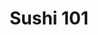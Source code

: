 ---
layout: place
title: "Sushi 101"
permalink: /arizona/tempe/sushi-101.html
stateAbbr: AZ
stateName: Arizona
cityName: Tempe
place_id: ChIJATplIecIK4cR5UuBpX7I8L4
photos:
  - name: >-
      places/ChIJATplIecIK4cR5UuBpX7I8L4/photos/AeeoHcL6f7KU4dmJ7f3k4FONfsjQlKrD9h2kNQ21p999L-9byUwEMS8tpwWdaWlo3dkwW8nFOCk5BDwjTOplFyVXdux4c934pe-CIfmzJfvluKHzQFC2e6-Qc2L_ViA2VZUm8AH4EskCGeWZn6alDdYHyuh2VdFPXlgwZjXdbLO0R-YXeM406m4yDsQAmcTCM4qWTBbgWby5LXH0YJb710ETWl2GE4nBpETJpRPXhtYhiRKowMRgSsVk7Fw7xD-dIj_5mob2HXEe0jY6kzG0k1VmDvP5mrNz0DpqO592f-cSmZRoOUnz86k3UkmAE3kRzNvCk0yJ8XkStagBbN0L4xKP20Y-5x63qG8qmS4JP55O4gkF5PXTwxcJ2wRSLgeLAZm8RxjeFtTvUvDjgwk5dR3Wfh7BcbOUd7Eve8RKcnjf81fBAg
    widthPx: 4800
    heightPx: 3600
    authorAttributions:
      - displayName: Dhanraj Bhosale
        uri: https://maps.google.com/maps/contrib/115340777727060847112
        photoUri: >-
          https://lh3.googleusercontent.com/a-/ALV-UjWQuuEIvAqcRpG_w2VYXNMLuh3_nSXBIfa7kdlei7Ch8nv3XrVf=s100-p-k-no-mo
    flagContentUri: >-
      https://www.google.com/local/imagery/report/?cb_client=maps_api_places.places_api&image_key=!1e10!2sCIHM0ogKEICAgICd85P7MA&hl=en-US
    googleMapsUri: >-
      https://www.google.com/maps/place//data=!3m4!1e2!3m2!1sCIHM0ogKEICAgICd85P7MA!2e10!4m2!3m1!1s0x872b08e721653a01:0xbef0c87ea5814be5
  - name: >-
      places/ChIJATplIecIK4cR5UuBpX7I8L4/photos/AeeoHcJzePIug7xHUoy1M9zeiU8o-6zHdMXc_oi1L6oVaMlQfTBaDR30L9QnizLZeqR4TqAIwijRDeLCCAeGDjJ4R-ll08h7GCafSR4R1LW-CMLyj4wcXpgProrgizBOb0V78I3MTOwriQ_-HxV10R-DIWvd2ereiMsE8EW0L34bb0UMaGsXBTMgST3bRtAT3zzL1RHydeI8O9SxQ-TygE_fCbeo-oDQy6XkgdFHpfaHFYx8PkDRQAvoqtQh-KPSi8zyL5Q5yV9opjhe6hC2Bf4gWHksfLVZ45t_jDa7UKZhCgouuA
    widthPx: 3024
    heightPx: 3025
    authorAttributions:
      - displayName: Sushi 101
        uri: https://maps.google.com/maps/contrib/112756244581282341257
        photoUri: >-
          https://lh3.googleusercontent.com/a-/ALV-UjVMRVtAITLlP0lI4vPHTafuq_Y9FZ81reo3wiOF6AfbBptODGah=s100-p-k-no-mo
    flagContentUri: >-
      https://www.google.com/local/imagery/report/?cb_client=maps_api_places.places_api&image_key=!1e10!2sAF1QipOVcx5djJflbIrV_olUtWgjSBWSr7BYDTMVHdBa&hl=en-US
    googleMapsUri: >-
      https://www.google.com/maps/place//data=!3m4!1e2!3m2!1sAF1QipOVcx5djJflbIrV_olUtWgjSBWSr7BYDTMVHdBa!2e10!4m2!3m1!1s0x872b08e721653a01:0xbef0c87ea5814be5
  - name: >-
      places/ChIJATplIecIK4cR5UuBpX7I8L4/photos/AeeoHcLsGm5LV_YZSTq9mSkQ1-Rhu0YM3-ZcSpswyc-KNUK4V1hXtzp3VZJCs28yVhW75zSmw85D0LPR7mhSih5lb4GED-ienrRb7IHyxeJ4VN_7qs5awhbvYHzT7v7fkELK3MEIWsgxekc5anBTDw7cUSp3YUrsvBR53-r7MCI6MWs7ZHbJokviTaw6qOacyL9BOraWYYrBVrkxC7MiWWIjBMY_UT5XlXc1X444UE8QLUS-elCk1MaDZHYncijD8Km4GQS2pNBcN5xsL7ZahJyV7PfbpOxLD5OI3LNhGWCv6sk4tow_yaIOnbHT5FYRYE3jhaJeW3zBEkZIj0JJ5xqq1vwCGhsxvS80qmkhepVSVHelwiU9X_ctoXpfZc_NJwu7GazeziVM17E9tL7ebb6CIg1OpEoLU5K-YY2NG_ILvJ2HinA
    widthPx: 3000
    heightPx: 4000
    authorAttributions:
      - displayName: sarah abdelrasul
        uri: https://maps.google.com/maps/contrib/107669087775991230458
        photoUri: >-
          https://lh3.googleusercontent.com/a-/ALV-UjVNYk4d4DBfk648L8OJ4iLOQW1UY4bB7a_ACsjS5tH2InyYe5mp=s100-p-k-no-mo
    flagContentUri: >-
      https://www.google.com/local/imagery/report/?cb_client=maps_api_places.places_api&image_key=!1e10!2sCIHM0ogKEICAgICX2POrygE&hl=en-US
    googleMapsUri: >-
      https://www.google.com/maps/place//data=!3m4!1e2!3m2!1sCIHM0ogKEICAgICX2POrygE!2e10!4m2!3m1!1s0x872b08e721653a01:0xbef0c87ea5814be5
  - name: >-
      places/ChIJATplIecIK4cR5UuBpX7I8L4/photos/AeeoHcIMLRAnBEt6rjndg2mFuMFwHIC0MuLNz-dW-WP7EJt4CFjadDrkj-HCMEkAju73TEMiNYbccepQPkfgFoU9FFG2dnh_-ElwMJHFbAj0SHvRwq6CKwsPCvXB5H8HFeFFBLUe5EZJvorxUz1lK4wkJNsSlUndGhsp2suKOmeRkYGBvw64UFgvndRzUPbKLa5VWnfpKep_e7-L_a4yNunJVask53Mp7tKVbTilC-rU-AaXuceBf60xNxA1-liO0kcKtwwWC3-BIc0Y_2t9z319US7sWvU00F7aIWUqzC7JRtCfGkx6usWDh9yFvySTKWdOFq4thwM6a0SBn6-Xyl30RuL1zFVJJV8Tz9_HZdhf2hFb8dd9Zb9YKcezIp-2KVZSB9HzOFFEeu3r7f7ctfW_Bv0SwH63WlScx_QMK7LEQ9bnyuU
    widthPx: 1290
    heightPx: 2294
    authorAttributions:
      - displayName: Ekim
        uri: https://maps.google.com/maps/contrib/114748481973289309398
        photoUri: >-
          https://lh3.googleusercontent.com/a/ACg8ocJaj0gU7SIloOA-571c8T7__qIFXB2Kp-vsI1j7OGomNestBQ=s100-p-k-no-mo
    flagContentUri: >-
      https://www.google.com/local/imagery/report/?cb_client=maps_api_places.places_api&image_key=!1e10!2sCIHM0ogKEICAgID_xvyv_wE&hl=en-US
    googleMapsUri: >-
      https://www.google.com/maps/place//data=!3m4!1e2!3m2!1sCIHM0ogKEICAgID_xvyv_wE!2e10!4m2!3m1!1s0x872b08e721653a01:0xbef0c87ea5814be5
  - name: >-
      places/ChIJATplIecIK4cR5UuBpX7I8L4/photos/AeeoHcKgngMseDxQA5pAcOHhLk7Ur6eCzWEgI-TS_zoayMrZWmq9Bt9rA8AsfynL-yY4EbylER3tIzUClQIXy-ZqHONMK03b60rLoHZqEjYTD0cQHK06o1B1cpEV_zyq9qLE5W-WFesMuicR8S5_QZuvPLcmU9Ml3k9flJPfAlS3QY77OL9KSGqckUMvhjaYcwIHJBwGUGt-TmfQYpz6hgY25bsguiC55D2j6_kEYBVKR4SpXjolLumnS_s_10Pvv7s2K9j_uNprd3LxStG0XNlp3gXoPAFe7s5PCXkhFldjbdtTO5if3p1b6Lf3qBK1nf-SNUIWdgcne3bW805QfxfoZNQAa5b3IvJh-HU52qhFzvMd0hB2BVC6jLXK9IXEZQuKpuMe2qllRlQ-ZZbvzOhEzWG7miD1sh9GHfVlVeTr8VZQN2M
    widthPx: 2936
    heightPx: 3117
    authorAttributions:
      - displayName: Karen Morrissey
        uri: https://maps.google.com/maps/contrib/102819549499136602969
        photoUri: >-
          https://lh3.googleusercontent.com/a/ACg8ocJkiNwpmy4Bwb0l7VO16fOkFBl8IOH-Nvnr1o8XCKM9FjEVKw=s100-p-k-no-mo
    flagContentUri: >-
      https://www.google.com/local/imagery/report/?cb_client=maps_api_places.places_api&image_key=!1e10!2sCIHM0ogKEICAgIC_y4fi8wE&hl=en-US
    googleMapsUri: >-
      https://www.google.com/maps/place//data=!3m4!1e2!3m2!1sCIHM0ogKEICAgIC_y4fi8wE!2e10!4m2!3m1!1s0x872b08e721653a01:0xbef0c87ea5814be5
  - name: >-
      places/ChIJATplIecIK4cR5UuBpX7I8L4/photos/AeeoHcIS0srcm8OMYyKgL8TV21jQeHYEmbXoI1QF7J85_4Xhvzf1JmScX6HvsKBYXJsoVp2FRqscwodxN6195i4qVGM_6cEkZKn3l9OZ7Bq1DXdNcCorXpI9LTyOVdsbMt47_TTrs2kPsCgAPm_bBTLMafnwpM0Ag8kyYxi5IT7GWAxUIWEiE2ppFMbnUjj_jlFNcRHU2Mt8QbzGn5fLfnGgMABG8S2zBx_lVVONi62sz7UpsahZ0FOGub5IIlD_2UQSXmmhH3xe5VPSZCvu-o_4ryEHYg6ZqevbdTeWHigoKG0j--3GLMhUaBjaogyohF_cnmnEsYjSkBUWUR7EakV_KYYu44UlFcqXTRiFnfTQTBCYc0vtWdPfiLQCg6n4Lli5XAnxQOmHTQu2VgYrpCZdCgqM1AtYw5e6gL2E7FrVkdCgJQ
    widthPx: 4624
    heightPx: 2604
    authorAttributions:
      - displayName: Phillip Craig
        uri: https://maps.google.com/maps/contrib/105538168974957119039
        photoUri: >-
          https://lh3.googleusercontent.com/a-/ALV-UjXXeoanDVeh04Tn1n41pyRYyfKA41cw2scbBS1thGFQN-yJ9s9n=s100-p-k-no-mo
    flagContentUri: >-
      https://www.google.com/local/imagery/report/?cb_client=maps_api_places.places_api&image_key=!1e10!2sCIHM0ogKEICAgICDw9jTbA&hl=en-US
    googleMapsUri: >-
      https://www.google.com/maps/place//data=!3m4!1e2!3m2!1sCIHM0ogKEICAgICDw9jTbA!2e10!4m2!3m1!1s0x872b08e721653a01:0xbef0c87ea5814be5
  - name: >-
      places/ChIJATplIecIK4cR5UuBpX7I8L4/photos/AeeoHcI5W-oI8oIGzAF1s1e-YHquEK2O6rcbaOd5JiuLZJxrLcGbYzSO-OIE9lUG7tj0efjwFi6xYJNDGshGzgP-bXJTU40ET9LGv5mcIw9RunP8Her4OEunXaWg-omCbykGGcsifXw7YDCGRtx1DiCEva6O3Ilw3xg-XzDSHfh_lxLWRlZklzWjHEu2EisHOvDvyg9bSom9L9Rmrxb_RDyUD_8BhN48DPmFgIo6bvOZQeN0v2epFA6eXm0NfnxQa5EEPNsW7_WR-T8HYmEYARvxdWT1OlRTCOf7m2J2IC_BIbvKCvFE-WntJZY-v4eyhsc-VN6ThA-giB98kmK12DOPaDWtz-QFkppdmi3oj7NbL8YKijtBJVZNB9Srt-668dVl--eV9i68aZkV7Q5vbmA0LsgB8v8RYzS6j8ce6zyQTcGcmw
    widthPx: 3000
    heightPx: 4000
    authorAttributions:
      - displayName: Ub2bsoB 1
        uri: https://maps.google.com/maps/contrib/105179076691066741310
        photoUri: >-
          https://lh3.googleusercontent.com/a-/ALV-UjWyvbgf1x38isDh2voSq2L-Ed6NBBBoTGVd-afRVmGYwgz8yvMHpg=s100-p-k-no-mo
    flagContentUri: >-
      https://www.google.com/local/imagery/report/?cb_client=maps_api_places.places_api&image_key=!1e10!2sCIHM0ogKEICAgICNxt3_CA&hl=en-US
    googleMapsUri: >-
      https://www.google.com/maps/place//data=!3m4!1e2!3m2!1sCIHM0ogKEICAgICNxt3_CA!2e10!4m2!3m1!1s0x872b08e721653a01:0xbef0c87ea5814be5
  - name: >-
      places/ChIJATplIecIK4cR5UuBpX7I8L4/photos/AeeoHcKGgjMD7jeK6pILE30a8PSeM6QhXs2XRH9BgmmGpUN6FPSxIkvcd9UYmtOmUmyG2tACc4tg2CoRLuwE5nfdxakg16HdGGhvwkqT-R73SsVshNjLFShrLh7DysOwRRzgiHeq8D98eDErwfegFSqCxYAF9yStxN-fxLdMj9jlCjpsgTWMk59q1zjdDChnQy2nWLTdz4P5YP-5H432aFIcg47W6VuB7KtKXV08rbms0xe4KaGPKWO3uxt5JUx7TmlsM1VaTwHZdM-o3GFMkf50sRBNaHv9OWt5eXw8rjuwV8wlFkptUWJJI8HTuBkxjvQ7hEYqZbWXcMKsT9tdJ1jUBicWdtxPyi8n5NgLPU7h9vUG0P0CEFB-la8Ui0-D6VN_-sc4_Ofhrq3M-hxVem8SL17_KL8pYfSb7DQYinN-YlZ3g5k
    widthPx: 4000
    heightPx: 3000
    authorAttributions:
      - displayName: Ub2bsoB 1
        uri: https://maps.google.com/maps/contrib/105179076691066741310
        photoUri: >-
          https://lh3.googleusercontent.com/a-/ALV-UjWyvbgf1x38isDh2voSq2L-Ed6NBBBoTGVd-afRVmGYwgz8yvMHpg=s100-p-k-no-mo
    flagContentUri: >-
      https://www.google.com/local/imagery/report/?cb_client=maps_api_places.places_api&image_key=!1e10!2sCIHM0ogKEICAgICNxt3_qAE&hl=en-US
    googleMapsUri: >-
      https://www.google.com/maps/place//data=!3m4!1e2!3m2!1sCIHM0ogKEICAgICNxt3_qAE!2e10!4m2!3m1!1s0x872b08e721653a01:0xbef0c87ea5814be5
  - name: >-
      places/ChIJATplIecIK4cR5UuBpX7I8L4/photos/AeeoHcJbMq1RUTABQY49vExqevxfFsm4UqEz6nrh5bLJLxF2bgWRghVXuXezeYLtn5u9Fse7bT6CVEcfc8HVRkkCuIb9Z5rJUYvxsYxiZRYYkLtmOsRVnGbhTNzB0nj3sHmmPfQ-MZ4fs6pld0eVIuMANwdXpweN_nPGtCKuJzYljLPWfmGJY5OM_40ye0SR5g9vNx96MQEcsmtSGO---fqeFk7MaZnLHqeuu81YTW2Cva7rxa_x-bHcgjUGvd1wRhI569pdgIpuVl1wZMVP6ugxcholEXIVDYmFE9WgAqiWC1gjizoH0OyzlLwFmtDTp4syt5XRfGT87cruGeX6SUj7YcHzD6kVy1E-19UbetpiqLkTlo_4yv4B6oQf9NnWNSwlVJOQD29k-Fi8N9fmRm6qvt7dL1kFvIM2dZ31xINjJYRJXots
    widthPx: 4032
    heightPx: 3024
    authorAttributions:
      - displayName: Trophy Tracker
        uri: https://maps.google.com/maps/contrib/104653204951957930035
        photoUri: >-
          https://lh3.googleusercontent.com/a/ACg8ocLUpNJ3DtQeBnIwLE7Vmgzi1-UZx5JKKoIESYB11BmOCu-RS9ls=s100-p-k-no-mo
    flagContentUri: >-
      https://www.google.com/local/imagery/report/?cb_client=maps_api_places.places_api&image_key=!1e10!2sCIHM0ogKEICAgIDW88OWqAE&hl=en-US
    googleMapsUri: >-
      https://www.google.com/maps/place//data=!3m4!1e2!3m2!1sCIHM0ogKEICAgIDW88OWqAE!2e10!4m2!3m1!1s0x872b08e721653a01:0xbef0c87ea5814be5
  - name: >-
      places/ChIJATplIecIK4cR5UuBpX7I8L4/photos/AeeoHcK0I0kdNOxjRBeX3eunW0At3SrhVlunQg1h8_pKuhvCYUUb_6nE1zT9DgTX-N3002YCJ-zjTvEyQeA0u8r0U_4dMWd2LZfQ-x0oS6l_dYZr0umwsBnkfu2wCNaUzHYiXgbwV-8vEyKIbI2B0K77nrb8L3_kM9YhXpRagTWKkIiz1Cp-8y40LwMCXKyWDC60NOu3SRV6eCn1hAFKXc88oYzQAMMYg_V9I3OGYzKK-R4OaGav9yWKcGQuUMB4p8Hn20Cv4-DLLhR_PiGD4F8mvdnrsX2cV3fpDQQ_PFOzwQGSLcgxRy5an9XBahQ8xskCp85J7x_FqZ9ZBqWlahPmh9gKqVVnWzGy71Cov1FcrHTS-gW5ANzWesr1abACVMIZXBtpacWZECJt6fdgJgb7a_P0PMmhY073nJCTvFyNKIqZzg
    widthPx: 3000
    heightPx: 4000
    authorAttributions:
      - displayName: Ub2bsoB 1
        uri: https://maps.google.com/maps/contrib/105179076691066741310
        photoUri: >-
          https://lh3.googleusercontent.com/a-/ALV-UjWyvbgf1x38isDh2voSq2L-Ed6NBBBoTGVd-afRVmGYwgz8yvMHpg=s100-p-k-no-mo
    flagContentUri: >-
      https://www.google.com/local/imagery/report/?cb_client=maps_api_places.places_api&image_key=!1e10!2sCIHM0ogKEICAgICNxt3_GA&hl=en-US
    googleMapsUri: >-
      https://www.google.com/maps/place//data=!3m4!1e2!3m2!1sCIHM0ogKEICAgICNxt3_GA!2e10!4m2!3m1!1s0x872b08e721653a01:0xbef0c87ea5814be5
address: 1435 E University Dr C-112, Tempe, AZ 85288, USA
street: 1435 E University Dr C-112
city: Tempe
state: AZ
zip: '85288'
country: USA
neighborhood: null
latitude: '33.421667'
longitude: '-111.914920'
accessibility_options:
  wheelchairAccessibleParking: true
  wheelchairAccessibleEntrance: true
  wheelchairAccessibleRestroom: true
  wheelchairAccessibleSeating: true
business_status: OPERATIONAL
name: Sushi 101
google_maps_links:
  directionsUri: >-
    https://www.google.com/maps/dir//''/data=!4m7!4m6!1m1!4e2!1m2!1m1!1s0x872b08e721653a01:0xbef0c87ea5814be5!3e0
  placeUri: https://maps.google.com/?cid=13758717307885013989
  writeAReviewUri: >-
    https://www.google.com/maps/place//data=!4m3!3m2!1s0x872b08e721653a01:0xbef0c87ea5814be5!12e1
  reviewsUri: >-
    https://www.google.com/maps/place//data=!4m4!3m3!1s0x872b08e721653a01:0xbef0c87ea5814be5!9m1!1b1
  photosUri: >-
    https://www.google.com/maps/place//data=!4m3!3m2!1s0x872b08e721653a01:0xbef0c87ea5814be5!10e5
primary_type: Japanese Restaurant
opening_hours:
  regular: null
  current: null
secondary_opening_hours:
  regular:
    weekdayDescriptions: null
    type: null
  current:
    weekdayDescriptions: null
    type: null
phone: (480) 317-0101
price_level: PRICE_LEVEL_MODERATE
price_range: $20 &ndash; $30
rating: '4.3'
rating_count: 823
website: https://www.sushi101tempe.com/
description: null
reviews: null
parking_options: null
payment_options: null
allow_dogs: null
curbside_pickup: null
delivery: null
dine_in: null
good_for_children: null
good_for_groups: null
good_for_sports: null
live_music: null
menu_for_children: null
outdoor_seating: null
reservable: null
restroom: null
serves_beer: null
serves_breakfast: null
serves_brunch: null
serves_cocktails: null
serves_coffee: null
serves_dinner: null
serves_dessert: null
serves_lunch: null
serves_vegetarian_food: null
serves_wine: null
takeout: null

---